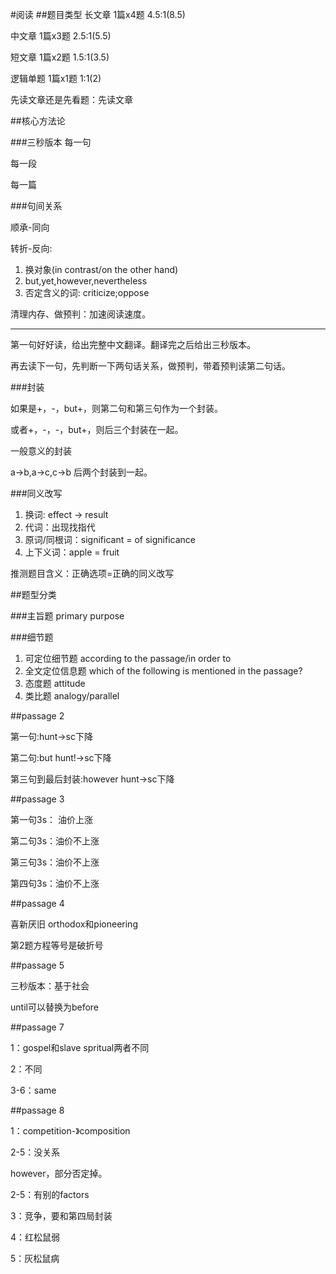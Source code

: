 #阅读
##题目类型
长文章 1篇x4题 4.5:1(8.5)

中文章 1篇x3题 2.5:1(5.5)

短文章 1篇x2题 1.5:1(3.5)

逻辑单题 1篇x1题 1:1(2)


先读文章还是先看题：先读文章

##核心方法论

###三秒版本
每一句

每一段

每一篇


###句间关系

顺承-同向

转折-反向: 

1. 换对象(in contrast/on the other hand)
2. but,yet,however,nevertheless
3. 否定含义的词: criticize;oppose

清理内存、做预判：加速阅读速度。

***

第一句好好读，给出完整中文翻译。翻译完之后给出三秒版本。

再去读下一句，先判断一下两句话关系，做预判，带着预判读第二句话。

###封装

如果是+，-，but+，则第二句和第三句作为一个封装。

或者+，-，-，but+，则后三个封装在一起。

一般意义的封装

a->b,a->c,c->b 后两个封装到一起。


###同义改写

1. 换词: effect -> result
2. 代词：出现找指代
3. 原词/同根词：significant = of significance
4. 上下义词：apple = fruit

推测题目含义：正确选项=正确的同义改写

##题型分类

###主旨题
primary purpose

###细节题
1. 可定位细节题 according to the passage/in order to
2. 全文定位信息题 which of the following is mentioned in the passage?
3. 态度题 attitude
4. 类比题 analogy/parallel


##passage 2

第一句:hunt->sc下降

第二句:but hunt!->sc下降

第三句到最后封装:however hunt->sc下降


##passage 3

第一句3s： 油价上涨

第二句3s：油价不上涨

第三句3s：油价不上涨

第四句3s：油价不上涨



##passage 4

喜新厌旧 orthodox和pioneering

第2题方程等号是破折号

##passage 5

三秒版本：基于社会

until可以替换为before

##passage 7

1：gospel和slave spritual两者不同

2：不同

3-6：same

##passage 8

1：competition-》composition

2-5：没关系

however，部分否定掉。

2-5：有别的factors

3：竞争，要和第四局封装

4：红松鼠弱

5：灰松鼠病

